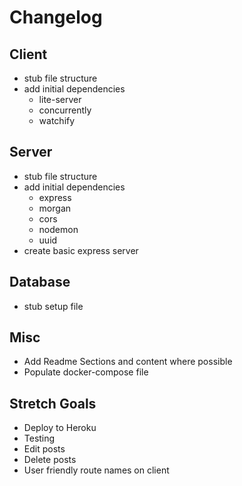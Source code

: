 # Changelog

## Client

- stub file structure
- add initial dependencies
  - lite-server
  - concurrently
  - watchify

## Server

- stub file structure
- add initial dependencies
  - express
  - morgan
  - cors
  - nodemon
  - uuid
- create basic express server

## Database

- stub setup file

## Misc

- Add Readme Sections and content where possible
- Populate docker-compose file

## Stretch Goals

- Deploy to Heroku
- Testing
- Edit posts
- Delete posts
- User friendly route names on client
